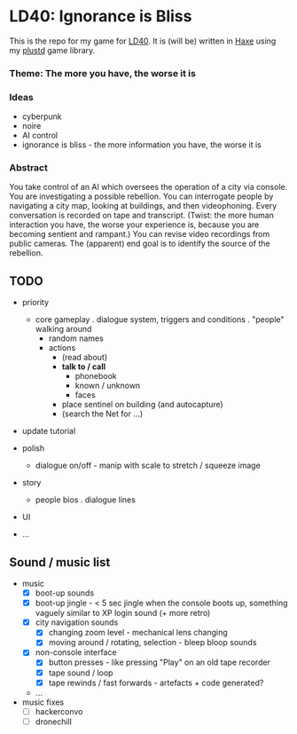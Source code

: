# LD40: Ignorance is Bliss #

This is the repo for my game for [LD40](https://ldjam.com/). It is (will be) written in [Haxe](https://haxe.org/) using my [plustd](https://github.com/Aurel300/plustd) game library.

### Theme: The more you have, the worse it is ###

### Ideas ###

 - cyberpunk
 - noire
 - AI control
 - ignorance is bliss - the more information you have, the worse it is

### Abstract ###

You take control of an AI which oversees the operation of a city via console. You are investigating a possible rebellion. You can interrogate people by navigating a city map, looking at buildings, and then videophoning. Every conversation is recorded on tape and transcript. (Twist: the more human interaction you have, the worse your experience is, because you are becoming sentient and rampant.) You can revise video recordings from public cameras. The (apparent) end goal is to identify the source of the rebellion.

## TODO ##

 - priority
   - core gameplay
     . dialogue system, triggers and conditions
     . "people" walking around
       - random names
     - actions
       - (read about)
       - **talk to / call**
         - phonebook
         - known / unknown
         - faces
       - place sentinel on building (and autocapture)
       - (search the Net for ...)
 - update tutorial


 - polish
   - dialogue on/off - manip with scale to stretch / squeeze image
 - story
   - people bios
   . dialogue lines
 - UI
 - ...

## Sound / music list ##

 - music
   - [x] boot-up sounds
   - [x] boot-up jingle - < 5 sec jingle when the console boots up, something vaguely similar to XP login sound (+ more retro)
   - [x] city navigation sounds
     - [x] changing zoom level - mechanical lens changing
     - [x] moving around / rotating, selection - bleep bloop sounds
   - [x] non-console interface
     - [x] button presses - like pressing "Play" on an old tape recorder
     - [x] tape sound / loop
     - [x] tape rewinds / fast forwards - artefacts + code generated?
   - ...
 - music fixes
   - [ ] hackerconvo
   - [ ] dronechill
